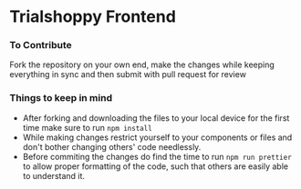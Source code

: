 # Trialshoppy Frontend

### To Contribute
Fork the repository on your own end, make the changes while keeping everything in sync and then submit with pull request for review

### Things to keep in mind
* After forking and downloading the files to your local device for the first time make sure to run ```npm install```
* While making changes restrict yourself to your components or files and don't bother changing others' code needlessly.
* Before commiting the changes do find the time to run ```npm run prettier``` to allow proper formatting of the code, such that others are easily able to understand it.
